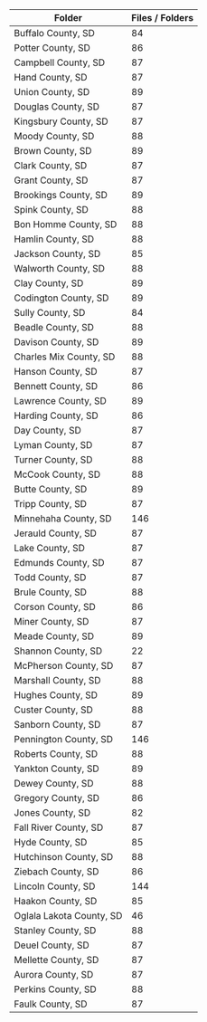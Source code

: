| Folder                   |   Files / Folders |
|--------------------------|-------------------|
| Buffalo County, SD       |                84 |
| Potter County, SD        |                86 |
| Campbell County, SD      |                87 |
| Hand County, SD          |                87 |
| Union County, SD         |                89 |
| Douglas County, SD       |                87 |
| Kingsbury County, SD     |                87 |
| Moody County, SD         |                88 |
| Brown County, SD         |                89 |
| Clark County, SD         |                87 |
| Grant County, SD         |                87 |
| Brookings County, SD     |                89 |
| Spink County, SD         |                88 |
| Bon Homme County, SD     |                88 |
| Hamlin County, SD        |                88 |
| Jackson County, SD       |                85 |
| Walworth County, SD      |                88 |
| Clay County, SD          |                89 |
| Codington County, SD     |                89 |
| Sully County, SD         |                84 |
| Beadle County, SD        |                88 |
| Davison County, SD       |                89 |
| Charles Mix County, SD   |                88 |
| Hanson County, SD        |                87 |
| Bennett County, SD       |                86 |
| Lawrence County, SD      |                89 |
| Harding County, SD       |                86 |
| Day County, SD           |                87 |
| Lyman County, SD         |                87 |
| Turner County, SD        |                88 |
| McCook County, SD        |                88 |
| Butte County, SD         |                89 |
| Tripp County, SD         |                87 |
| Minnehaha County, SD     |               146 |
| Jerauld County, SD       |                87 |
| Lake County, SD          |                87 |
| Edmunds County, SD       |                87 |
| Todd County, SD          |                87 |
| Brule County, SD         |                88 |
| Corson County, SD        |                86 |
| Miner County, SD         |                87 |
| Meade County, SD         |                89 |
| Shannon County, SD       |                22 |
| McPherson County, SD     |                87 |
| Marshall County, SD      |                88 |
| Hughes County, SD        |                89 |
| Custer County, SD        |                88 |
| Sanborn County, SD       |                87 |
| Pennington County, SD    |               146 |
| Roberts County, SD       |                88 |
| Yankton County, SD       |                89 |
| Dewey County, SD         |                88 |
| Gregory County, SD       |                86 |
| Jones County, SD         |                82 |
| Fall River County, SD    |                87 |
| Hyde County, SD          |                85 |
| Hutchinson County, SD    |                88 |
| Ziebach County, SD       |                86 |
| Lincoln County, SD       |               144 |
| Haakon County, SD        |                85 |
| Oglala Lakota County, SD |                46 |
| Stanley County, SD       |                88 |
| Deuel County, SD         |                87 |
| Mellette County, SD      |                87 |
| Aurora County, SD        |                87 |
| Perkins County, SD       |                88 |
| Faulk County, SD         |                87 |
